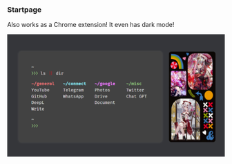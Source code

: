 ### Startpage

Also works as a Chrome extension!
It even has dark mode!

![Showcase](repo-assets/preview-2.png)

